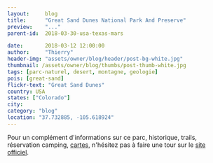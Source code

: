 ```yaml
---
layout:     blog
title:      "Great Sand Dunes National Park And Preserve"
preview:    "..."
parent-id:  2018-03-30-usa-texas-mars

date:       2018-03-12 12:00:00
author:     "Thierry"
header-img: "assets/owner/blog/header/post-bg-white.jpg"
thumbnail: /assets/owner/blog/thumbs/post-thumb-white.jpg
tags: [parc-naturel, desert, montagne, geologie]
pois: [great-sand]
flickr-text: "Great Sand Dunes"
country: USA 
states: ["Colorado"]
city: 
category: "blog"
location: "37.732885, -105.618924"
---
```




Pour un complément d'informations sur ce parc, historique, trails, réservation camping, [cartes](https://www.nps.gov/grsa/planyourvisit/maps.htm), n'hésitez pas à faire une tour sur le [site officiel](http://www.www.nps.gov/grsa/index.htm).  